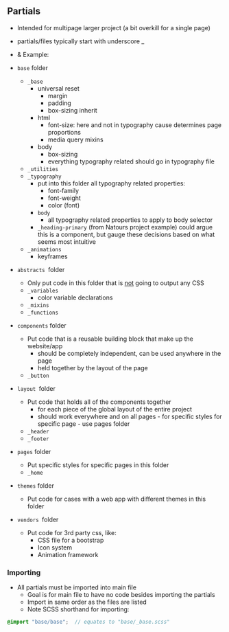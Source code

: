 ## Partials
- Intended for multipage larger project (a bit overkill for a single page)
- partials/files typically start with underscore _

- & Example:
- `base` folder	
	-  `_base`
		- universal reset
			- margin
			- padding
			- box-sizing inherit
		- html
			- font-size: here and not in typography cause determines page proportions
			- media query mixins
		- body
			- box-sizing
			- everything typography related should go in typography file
	- `_utilities`
	- `_typography`
		- put into this folder all typography related properties: 
			- font-family
			- font-weight
			- color (font)
		- `body`
			- all typography related properties to apply to body selector
		- `_heading-primary` (from Natours project example) could argue this is a component, but gauge these decisions based on what seems most intuitive
	- `_animations`
		- keyframes
- `abstracts `folder
	- Only put code in this folder that is <u>not</u> going to output any CSS
	- `_variables`
		- color variable declarations
	- `_mixins`
	- `_functions`
- `components` folder
	- Put code that is a reusable building block that make up the website/app
		- should be completely independent, can be used anywhere in the page
		- held together by the layout of the page
	- `_button`
- `layout `folder
	- Put code that holds all of the components together
		- for each piece of the global layout of the entire project
		- should work everywhere and on all pages - for specific styles for specific page - use pages folder
	- `_header`
	- `_footer`
- `pages` folder
	- Put specific styles for specific pages in this folder
	- `_home`
- `themes` folder
	- Put code for cases with a web app with different themes in this folder
- `vendors `folder
	- Put code for 3rd party css, like:
		- CSS file for a bootstrap
		- Icon system
		- Animation framework

### Importing
- All partials must be imported into main file
	- Goal is for main file to have no code besides importing the partials
	- Import in same order as the files are listed
	- Note SCSS shorthand for importing: 
```scss
@import "base/base";  // equates to "base/_base.scss"
```

